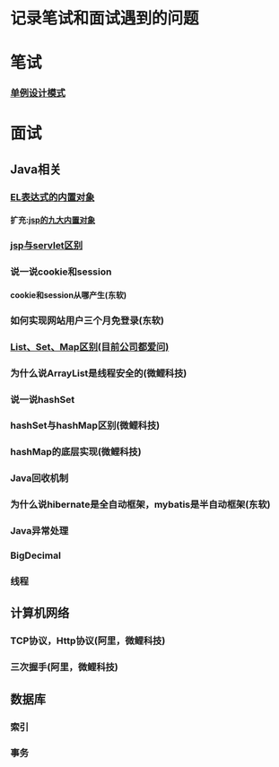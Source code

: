 # 记录笔试和面试遇到的问题
# 笔试
### [单例设计模式](https://github.com/wangwren/Written-test-Interview/blob/master/singleton.md)
# 面试
## Java相关
### [EL表达式的内置对象](https://github.com/wangwren/Written-test-Interview/blob/master/EL%E8%A1%A8%E8%BE%BE%E5%BC%8F%E5%86%85%E7%BD%AE%E5%AF%B9%E8%B1%A1.md)
#### 扩充:[jsp的九大内置对象](https://github.com/wangwren/Written-test-Interview/blob/master/JSP%E4%B9%9D%E5%A4%A7%E5%86%85%E7%BD%AE%E5%AF%B9%E8%B1%A1%E5%8F%8A%E5%9B%9B%E4%B8%AA%E4%BD%9C%E7%94%A8%E5%9F%9F.md)
### [jsp与servlet区别](https://github.com/wangwren/Written-test-Interview/blob/master/JSP%E4%B8%8EServlet%E5%8C%BA%E5%88%AB.md)
### 说一说cookie和session
#### cookie和session从哪产生(东软)
### 如何实现网站用户三个月免登录(东软)
### [List、Set、Map区别(目前公司都爱问)](https://github.com/wangwren/Written-test-Interview/blob/master/List%E3%80%81Set%E3%80%81Map%E5%8C%BA%E5%88%AB.md)
### 为什么说ArrayList是线程安全的(微鲤科技)
### 说一说hashSet
### hashSet与hashMap区别(微鲤科技)
### hashMap的底层实现(微鲤科技)
### Java回收机制
### 为什么说hibernate是全自动框架，mybatis是半自动框架(东软)
### Java异常处理
### BigDecimal
### 线程
## 计算机网络
### TCP协议，Http协议(阿里，微鲤科技)
### 三次握手(阿里，微鲤科技)
## 数据库
### 索引
### 事务
